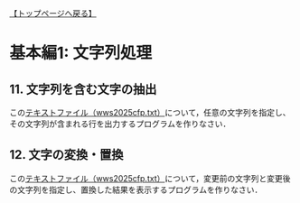 [【トップページへ戻る】](../../)

# 基本編1: 文字列処理

## 11. 文字列を含む文字の抽出

この[テキストファイル（wws2025cfp.txt）](./data/wws2025cfp.txt)について，任意の文字列を指定し、その文字列が含まれる行を出力するプログラムを作りなさい．

## 12. 文字の変換・置換
この[テキストファイル（wws2025cfp.txt）](./data/wws2025cfp.txt)について，変更前の文字列と変更後の文字列を指定し、置換した結果を表示するプログラムを作りなさい．

<!--
- 実行例（作成したプログラムを ```file01.py``` として）
```shell-session
$ python file01.py wws2025cfp.txt
行数 = 15
```
-->
